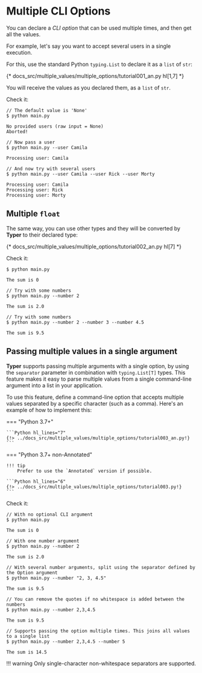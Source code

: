# Multiple CLI Options

You can declare a *CLI option* that can be used multiple times, and then get all the values.

For example, let's say you want to accept several users in a single execution.

For this, use the standard Python `typing.List` to declare it as a `list` of `str`:

{* docs_src/multiple_values/multiple_options/tutorial001_an.py hl[1,7] *}

You will receive the values as you declared them, as a `list` of `str`.

Check it:

<div class="termy">

```console
// The default value is 'None'
$ python main.py

No provided users (raw input = None)
Aborted!

// Now pass a user
$ python main.py --user Camila

Processing user: Camila

// And now try with several users
$ python main.py --user Camila --user Rick --user Morty

Processing user: Camila
Processing user: Rick
Processing user: Morty
```

</div>

## Multiple `float`

The same way, you can use other types and they will be converted by **Typer** to their declared type:

{* docs_src/multiple_values/multiple_options/tutorial002_an.py hl[7] *}

Check it:

<div class="termy">

```console
$ python main.py

The sum is 0

// Try with some numbers
$ python main.py --number 2

The sum is 2.0

// Try with some numbers
$ python main.py --number 2 --number 3 --number 4.5

The sum is 9.5
```

</div>

## Passing multiple values in a single argument

**Typer** supports passing multiple arguments with a single option, by using the `separator` parameter in combination with `typing.List[T]` types.
This feature makes it easy to parse multiple values from a single command-line argument into a list in your application.

To use this feature, define a command-line option that accepts multiple values separated by a specific character (such as a comma). Here's an example of how to implement this:

=== "Python 3.7+"

    ```Python hl_lines="7"
    {!> ../docs_src/multiple_values/multiple_options/tutorial003_an.py!}
    ```

=== "Python 3.7+ non-Annotated"

    !!! tip
        Prefer to use the `Annotated` version if possible.

    ```Python hl_lines="6"
    {!> ../docs_src/multiple_values/multiple_options/tutorial003.py!}
    ```

Check it:

<div class="termy">

```console
// With no optional CLI argument
$ python main.py

The sum is 0

// With one number argument
$ python main.py --number 2

The sum is 2.0

// With several number arguments, split using the separator defined by the Option argument
$ python main.py --number "2, 3, 4.5"

The sum is 9.5

// You can remove the quotes if no whitespace is added between the numbers
$ python main.py --number 2,3,4.5

The sum is 9.5

// Supports passing the option multiple times. This joins all values to a single list
$ python main.py --number 2,3,4.5 --number 5

The sum is 14.5
```

</div>

!!! warning
    Only single-character non-whitespace separators are supported.
